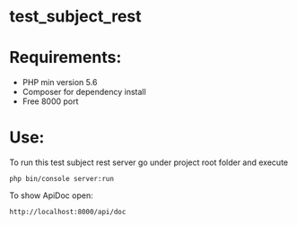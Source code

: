 test_subject_rest
=================

# Requirements:
- PHP min version 5.6
- Composer for dependency install
- Free 8000 port
# Use:
To run this test subject rest server go under project root folder and execute
    
    php bin/console server:run
    
To show ApiDoc open:

    http://localhost:8000/api/doc
    